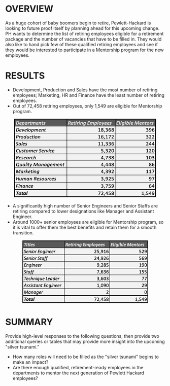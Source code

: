 # OVERVIEW
  As a huge cohort of baby boomers begin to retire, Pewlett-Hackard is looking to future proof itself by planning ahead for this upcoming change. PH wants to determine the list of retiring employees eligible for a retirement package and the number of vacancies that have to be filled in. They would also like to hand pick few of these qualified retiring employees and see if they would be interested to participate in a Mentorship program for the new employees. 

# RESULTS 
* Development, Production and Sales have the most number of retiring employees; Marketing, HR and Finance have the least number of retiring employees.
* Out of 72,458 retiring employees, only 1,549 are eligible for Mentorship program.
<p align='center'>
<img src="https://github.com/yazhcodes/Pewlett-Hackard-Analysis/blob/main/Challenge/Images/Retirees%20and%20Mentors%20by%20Department.png" width=450 height=250 align></img>
</p>

* A significantly high number of Senior Engineers and Senior Staffs are retiring compared to lower designations like Manager and Assistant Engineer.
* Around 1000+ senior employees are eligible for Mentorship program, so it is vital to offer them the best benefits and retain them for a smooth transition.
<p align='center'>
<img src="https://github.com/yazhcodes/Pewlett-Hackard-Analysis/blob/main/Challenge/Images/Retirees%20and%20Mentors%20by%20Title.png" width=400 height=200></img>
</p>

# SUMMARY 
Provide high-level responses to the following questions, then provide two additional queries or tables that may provide more insight into the upcoming "silver tsunami."
* How many roles will need to be filled as the "silver tsunami" begins to make an impact?
* Are there enough qualified, retirement-ready employees in the departments to mentor the next generation of Pewlett Hackard employees?
